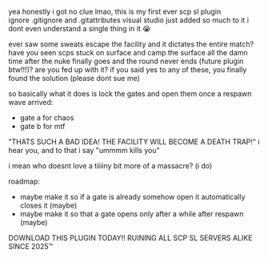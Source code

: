 yea honestly i got no clue lmao, this is my first ever scp sl plugin<br>
ignore .gitignore and .gitattributes visual studio just added so much to it i dont even understand a single thing in it 😭<br>

ever saw some sweats escape the facility and it dictates the entire match? have you seen scps stuck on surface and camp the surface all the damn time after the nuke finally goes and the round never ends (future plugin btw!!!)? are you fed up with it?
if you said yes to any of these, you finally found the solution (please dont sue me)

so basically what it does is lock the gates and open them once a respawn wave arrived:
- gate a for chaos
- gate b for mtf

"THATS SUCH A BAD IDEA! THE FACILITY WILL BECOME A DEATH TRAP!"
i hear you, and to that i say "ummmm kills you"

i mean who doesnt love a tiiiiny bit more of a massacre? (i do)

roadmap:
- maybe make it so if a gate is already somehow open it automatically closes it (maybe)
- maybe make it so that a gate opens only after a while after respawn (maybe)

DOWNLOAD THIS PLUGIN TODAY!! RUINING ALL SCP SL SERVERS ALIKE SINCE 2025™️
